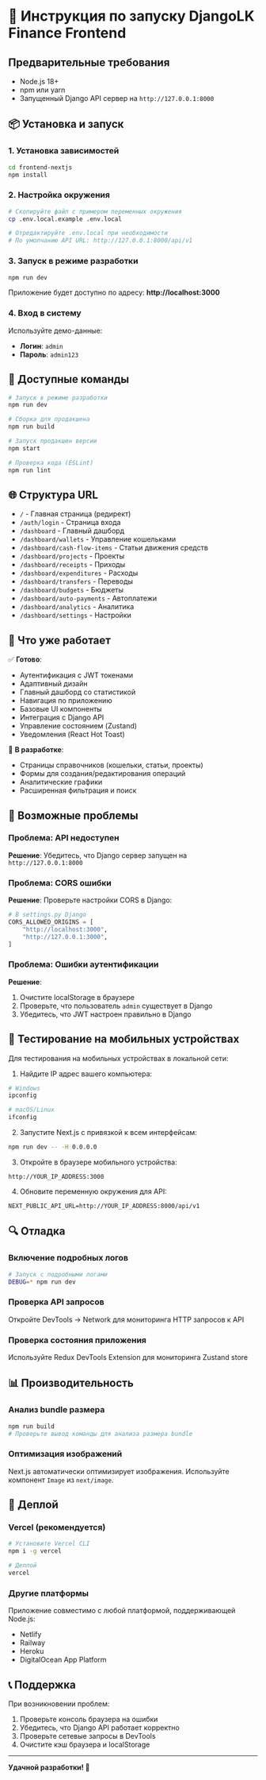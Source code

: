# 🚀 Инструкция по запуску DjangoLK Finance Frontend

## Предварительные требования

- Node.js 18+ 
- npm или yarn
- Запущенный Django API сервер на `http://127.0.0.1:8000`

## 📦 Установка и запуск

### 1. Установка зависимостей
```bash
cd frontend-nextjs
npm install
```

### 2. Настройка окружения
```bash
# Скопируйте файл с примером переменных окружения
cp .env.local.example .env.local

# Отредактируйте .env.local при необходимости
# По умолчанию API URL: http://127.0.0.1:8000/api/v1
```

### 3. Запуск в режиме разработки
```bash
npm run dev
```

Приложение будет доступно по адресу: **http://localhost:3000**

### 4. Вход в систему
Используйте демо-данные:
- **Логин**: `admin`
- **Пароль**: `admin123`

## 🔧 Доступные команды

```bash
# Запуск в режиме разработки
npm run dev

# Сборка для продакшена
npm run build

# Запуск продакшен версии
npm start

# Проверка кода (ESLint)
npm run lint
```

## 🌐 Структура URL

- `/` - Главная страница (редирект)
- `/auth/login` - Страница входа
- `/dashboard` - Главный дашборд
- `/dashboard/wallets` - Управление кошельками
- `/dashboard/cash-flow-items` - Статьи движения средств
- `/dashboard/projects` - Проекты
- `/dashboard/receipts` - Приходы
- `/dashboard/expenditures` - Расходы
- `/dashboard/transfers` - Переводы
- `/dashboard/budgets` - Бюджеты
- `/dashboard/auto-payments` - Автоплатежи
- `/dashboard/analytics` - Аналитика
- `/dashboard/settings` - Настройки

## 🎯 Что уже работает

✅ **Готово**:
- Аутентификация с JWT токенами
- Адаптивный дизайн
- Главный дашборд со статистикой
- Навигация по приложению
- Базовые UI компоненты
- Интеграция с Django API
- Управление состоянием (Zustand)
- Уведомления (React Hot Toast)

🔄 **В разработке**:
- Страницы справочников (кошельки, статьи, проекты)
- Формы для создания/редактирования операций
- Аналитические графики
- Расширенная фильтрация и поиск

## 🐛 Возможные проблемы

### Проблема: API недоступен
**Решение**: Убедитесь, что Django сервер запущен на `http://127.0.0.1:8000`

### Проблема: CORS ошибки
**Решение**: Проверьте настройки CORS в Django:
```python
# В settings.py Django
CORS_ALLOWED_ORIGINS = [
    "http://localhost:3000",
    "http://127.0.0.1:3000",
]
```

### Проблема: Ошибки аутентификации
**Решение**: 
1. Очистите localStorage в браузере
2. Проверьте, что пользователь `admin` существует в Django
3. Убедитесь, что JWT настроен правильно в Django

## 📱 Тестирование на мобильных устройствах

Для тестирования на мобильных устройствах в локальной сети:

1. Найдите IP адрес вашего компьютера:
```bash
# Windows
ipconfig

# macOS/Linux  
ifconfig
```

2. Запустите Next.js с привязкой к всем интерфейсам:
```bash
npm run dev -- -H 0.0.0.0
```

3. Откройте в браузере мобильного устройства:
```
http://YOUR_IP_ADDRESS:3000
```

4. Обновите переменную окружения для API:
```env
NEXT_PUBLIC_API_URL=http://YOUR_IP_ADDRESS:8000/api/v1
```

## 🔍 Отладка

### Включение подробных логов
```bash
# Запуск с подробными логами
DEBUG=* npm run dev
```

### Проверка API запросов
Откройте DevTools → Network для мониторинга HTTP запросов к API

### Проверка состояния приложения
Используйте Redux DevTools Extension для мониторинга Zustand store

## 📊 Производительность

### Анализ bundle размера
```bash
npm run build
# Проверьте вывод команды для анализа размера bundle
```

### Оптимизация изображений
Next.js автоматически оптимизирует изображения. Используйте компонент `Image` из `next/image`.

## 🚀 Деплой

### Vercel (рекомендуется)
```bash
# Установите Vercel CLI
npm i -g vercel

# Деплой
vercel
```

### Другие платформы
Приложение совместимо с любой платформой, поддерживающей Node.js:
- Netlify
- Railway
- Heroku
- DigitalOcean App Platform

## 📞 Поддержка

При возникновении проблем:
1. Проверьте консоль браузера на ошибки
2. Убедитесь, что Django API работает корректно
3. Проверьте сетевые запросы в DevTools
4. Очистите кэш браузера и localStorage

---

**Удачной разработки! 🎉**